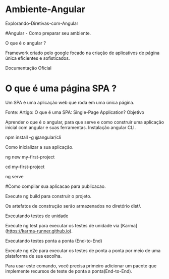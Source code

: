# Ambiente-Angular
Explorando-Diretivas-com-Angular

#Angular - Como preparar seu ambiente.

O que é o angular ?

Framework criado pelo google focado na criação de aplicativos de página única eficientes e sofisticados.

Documentação Oficial

# O que é uma página SPA ?

Um SPA é uma aplicação web que roda em uma única página.

Fonte: Artigo: O que é uma SPA: Single-Page Application?
Objetivo

Aprender o que é o angular, para que serve e como construir uma aplicação inicial com angular e suas ferramentas.
Instalação angular CLI.


npm install -g @angular/cli


Como inicializar a sua aplicação.



ng new my-first-project


cd my-first-project


ng serve


#Como compilar sua aplicacao para publicacao.

Execute ng build para construir o projeto. 


Os artefatos de construção serão armazenados no diretório dist/.

Executando testes de unidade

Execute ng test para executar os testes de unidade via [Karma] (https://karma-runner.github.io).


Executando testes ponta a ponta (End-to-End)

Execute ng e2e para executar os testes de ponta a ponta por meio de uma plataforma de sua escolha. 

Para usar este comando, você precisa primeiro adicionar um pacote que implemente recursos de teste de ponta a ponta(End-to-End).

